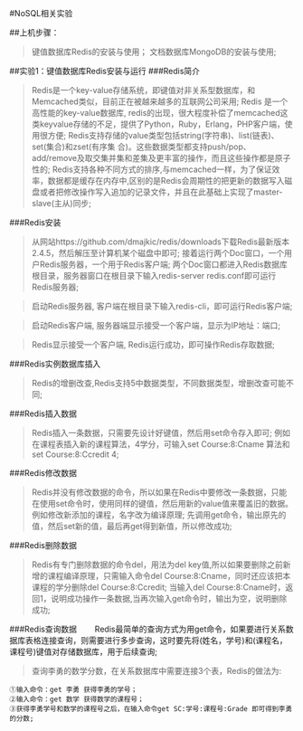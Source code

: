 #NoSQL相关实验##上机步骤：>键值数据库Redis的安装与使用；>文档数据库MongoDB的安装与使用;##实验1：键值数据库Redis安装与运行###Redis简介>Redis是一个key-value存储系统，即键值对非关系型数据库，和Memcached类似，目前正在被越来越多的互联网公司采用;>Redis 是一个高性能的key-value数据库, redis的出现，很大程度补偿了memcached这类keyvalue存储的不足，提供了Python，Ruby，Erlang，PHP客户端，使用很方便;>Redis支持存储的value类型包括string(字符串)、list(链表)、set(集合)和zset(有序集 合)。这些数据类型都支持push/pop、add/remove及取交集并集和差集及更丰富的操作，而且这些操作都是原子性的;>Redis支持各种不同方式的排序,与memcached一样，为了保证效率，数据都是缓存在内存中,区别的是Redis会周期性的把更新的数据写入磁盘或者把修改操作写入追加的记录文件，并且在此基础上实现了master-slave(主从)同步;###Redis安装>从网站https://github.com/dmajkic/redis/downloads下载Redis最新版本2.4.5，然后解压至计算机某个磁盘中即可;>接着运行两个Doc窗口，一个用户Redis服务器，一个用于Redis客户端;>两个Doc窗口都进入Redis数据库根目录，服务器窗口在根目录下输入redis-server redis.conf即可运行Redis服务器;>启动Redis服务器, 客户端在根目录下输入redis-cli，即可运行Redis客户端;>启动Redis客户端, 服务器端显示接受一个客户端，显示为IP地址：端口;>Redis显示接受一个客户端, Redis运行成功，即可操作Redis存取数据;###Redis实例数据库插入>Redis的增删改查,Redis支持5中数据类型，不同数据类型，增删改查可能不同;###Redis插入数据>Redis插入一条数据，只需要先设计好键值，然后用set命令存入即可;>例如在课程表插入新的课程算法，4学分，可输入set Course:8:Cname 算法和set Course:8:Ccredit 4;###Redis修改数据>Redis并没有修改数据的命令，所以如果在Redis中要修改一条数据，只能在使用set命令时，使用同样的键值，然后用新的value值来覆盖旧的数据。例如修改新添加的课程，名字改为编译原理;>先调用get命令，输出原先的值，然后set新的值，最后再get得到新值，所以修改成功;###Redis删除数据>Redis有专门删除数据的命令del，用法为del key值,所以如果要删除之前新增的课程编译原理，只需输入命令del Course:8:Cname，同时还应该把本课程的学分删除del Course:8:Ccredit;>当输入del Course:8:Cname时，返回1，说明成功操作一条数据,当再次输入get命令时，输出为空，说明删除成功;###Redis查询数据　　Redis最简单的查询方式为用get命令，如果要进行关系数据库表格连接查询，则需要进行多步查询，这时要先将(姓名，学号)和(课程名，课程号)键值对存储数据库，用于后续查询;>查询李勇的数学分数，在关系数据库中需要连接3个表，Redis的做法为:```①输入命令：get 李勇 获得李勇的学号；②输入命令：get 数学 获得数学的课程号；③获得李勇学号和数学的课程号之后，在输入命令get SC:学号:课程号:Grade 即可得到李勇的分数;```